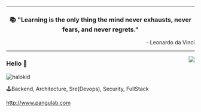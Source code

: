 
---

<h3 align="center">📚 "Learning is the only thing the mind never exhausts, never fears, and never regrets."</h3>
<p align="right">- Leonardo da Vinci</p>

---

<img align="right" src="https://github-readme-stats.vercel.app/api?username=halokid&show_icons=true&icon_color=805AD5&text_color=718096&bg_color=ffffff&hide_title=true" />

### Hello 👋
<p align="left"> <img src="https://komarev.com/ghpvc/?username=halokid" alt="halokid" /> </p> 

🕹Backend,  Architecture,  Sre(Devops), Security, FullStack

http://www.pangulab.com

<!--
### Languages and Tools:

<p align="left">
<img src="https://img.shields.io/badge/-go-000000?style=flat&logo=go" alt="golang" />
<img src="https://img.shields.io/badge/-rust-000000?style=flat&logo=rust"/>
<img src="https://img.shields.io/badge/-Python-000000?style=flat&logo=python" />
<img src="https://img.shields.io/badge/-java-000000?style=flat&logo=java"/>
<img src="https://img.shields.io/badge/-php-000000?style=flat&logo=php" alt="php" /> 
<img src="https://img.shields.io/badge/-shell-000000?style=flat&logo=shell"/>  
<img src="https://img.shields.io/badge/-docker-000000?style=flat&logo=docker"/>
<img src="https://img.shields.io/badge/-kubernetes-000000?style=flat&logo=kubernetes"/>
<img src="https://img.shields.io/badge/-flask-000000?style=flat&logo=flask"/>
<img src="https://img.shields.io/badge/-linux-000000?style=flat&logo=linux"/>
<img src="https://img.shields.io/badge/-mysql-000000?style=flat&logo=mysql"/>
<img src="https://img.shields.io/badge/-redis-000000?style=flat&logo=redis"/>
<img src="https://img.shields.io/badge/-jenkins-000000?style=flat&logo=jenkins"/>
<img src="https://img.shields.io/badge/-Git-000000?style=flat&logo=git"/>
<img src="https://img.shields.io/badge/-JavaScript-000000?style=flat&logo=JavaScript"/>
<img src="https://img.shields.io/badge/-React-000000?style=flat&logo=React" />
</p>
-->

<!--
**halokid/halokid** is a ✨ _special_ ✨ repository because its `README.md` (this file) appears on your GitHub profile.

Here are some ideas to get you started:

- 🔭 I’m currently working on ...
- 🌱 I’m currently learning ...
- 👯 I’m looking to collaborate on ...
- 🤔 I’m looking for help with ...
- 💬 Ask me about ...
- 📫 How to reach me: ...
- 😄 Pronouns: ...
- ⚡ Fun fact: ...
-->
